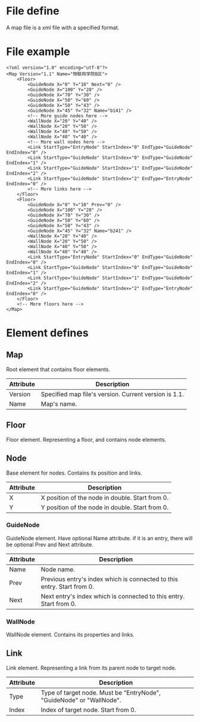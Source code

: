 # File define
A map file is a xml file with a specified format.

# File example
```
<?xml version="1.0" encoding="utf-8"?>
<Map Version="1.1" Name="物联网学院B区">
    <Floor>
        <GuideNode X="0" Y="10" Next="0" />
        <GuideNode X="100" Y="20" />
        <GuideNode X="70" Y="30" />
        <GuideNode X="50" Y="60" />
        <GuideNode X="50" Y="43" />
        <GuideNode X="45" Y="32" Name="b141" />
        <!-- More guide nodes here -->
        <WallNode X="20" Y="40" />
        <WallNode X="20" Y="50" />
        <WallNode X="40" Y="50" />
        <WallNode X="40" Y="40" />
        <!-- More wall nodes here -->
        <Link StartType="EntryNode" StartIndex="0" EndType="GuideNode" EndIndex="0" />
        <Link StartType="GuideNode" StartIndex="0" EndType="GuideNode" EndIndex="1" />
        <Link StartType="GuideNode" StartIndex="1" EndType="GuideNode" EndIndex="2" />
        <Link StartType="GuideNode" StartIndex="2" EndType="EntryNode" EndIndex="0" />
        <!-- More links here -->
    </Floor>
    <Floor>
        <GuideNode X="0" Y="10" Prev="0" />
        <GuideNode X="100" Y="20" />
        <GuideNode X="70" Y="30" />
        <GuideNode X="50" Y="60" />
        <GuideNode X="50" Y="43" />
        <GuideNode X="45" Y="32" Name="b241" />
        <WallNode X="20" Y="40" />
        <WallNode X="20" Y="50" />
        <WallNode X="40" Y="50" />
        <WallNode X="40" Y="40" />
        <Link StartType="EntryNode" StartIndex="0" EndType="GuideNode" EndIndex="0" />
        <Link StartType="GuideNode" StartIndex="0" EndType="GuideNode" EndIndex="1" />
        <Link StartType="GuideNode" StartIndex="1" EndType="GuideNode" EndIndex="2" />
        <Link StartType="GuideNode" StartIndex="2" EndType="EntryNode" EndIndex="0" />
    </Floor>
    <!-- More floors here -->
</Map>
```

# Element defines

## Map
Root element that contains floor elements.

|Attribute|Description|
|---|---|
|Version|Specified map file's version. Current version is 1.1.|
|Name|Map's name.|

## Floor
Floor element. Representing a floor, and contains node elements.

## Node
Base element for nodes. Contains its position and links.

|Attribute|Description|
|---|---|
|X|X position of the node in double. Start from 0.|
|Y|Y position of the node in double. Start from 0.|

### GuideNode
GuideNode element. Have optional Name attribute. if it is an entry, there will be optional Prev and Next attribute.

|Attribute|Description|
|---|---|
|Name|Node name.|
|Prev|Previous entry's index which is connected to this entry. Start from 0.|
|Next|Next entry's index which is connected to this entry. Start from 0.|

### WallNode
WallNode element. Contains its properties and links.

## Link
Link element. Representing a link from its parent node to target node.

|Attribute|Description|
|---|---|
|Type|Type of target node. Must be "EntryNode", "GuideNode" or "WallNode".|
|Index|Index of target node. Start from 0.|